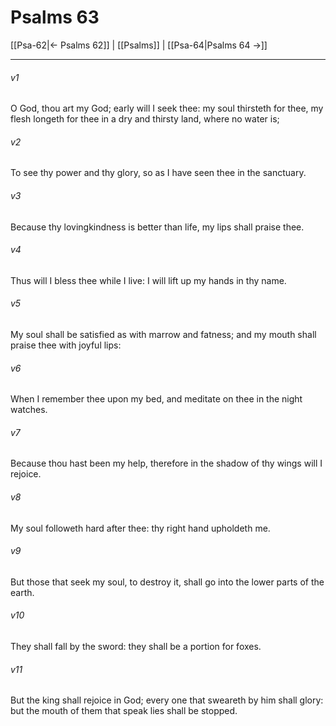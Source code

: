 # Psalms 63

[[Psa-62|← Psalms 62]] | [[Psalms]] | [[Psa-64|Psalms 64 →]]
***

###### v1
O God, thou art my God; early will I seek thee: my soul thirsteth for thee, my flesh longeth for thee in a dry and thirsty land, where no water is;
###### v2
To see thy power and thy glory, so as I have seen thee in the sanctuary.
###### v3
Because thy lovingkindness is better than life, my lips shall praise thee.
###### v4
Thus will I bless thee while I live: I will lift up my hands in thy name.
###### v5
My soul shall be satisfied as with marrow and fatness; and my mouth shall praise thee with joyful lips:
###### v6
When I remember thee upon my bed, and meditate on thee in the night watches.
###### v7
Because thou hast been my help, therefore in the shadow of thy wings will I rejoice.
###### v8
My soul followeth hard after thee: thy right hand upholdeth me.
###### v9
But those that seek my soul, to destroy it, shall go into the lower parts of the earth.
###### v10
They shall fall by the sword: they shall be a portion for foxes.
###### v11
But the king shall rejoice in God; every one that sweareth by him shall glory: but the mouth of them that speak lies shall be stopped. 
